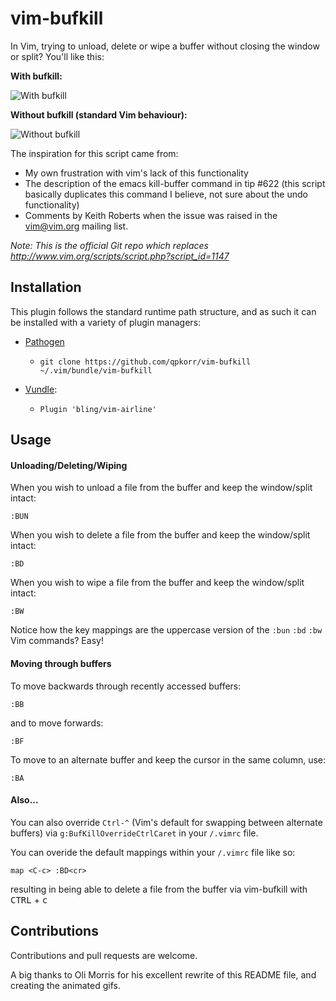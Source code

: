 # vim-bufkill

In Vim, trying to unload, delete or wipe a buffer without closing the window or split? You'll like this:

**With bufkill:**

![With bufkill](https://cloud.githubusercontent.com/assets/9512444/10005557/c1c41cc0-60af-11e5-85cc-39503efc7cad.gif)

**Without bufkill (standard Vim behaviour):**

![Without bufkill](https://cloud.githubusercontent.com/assets/9512444/10005696/9fb99f3c-60b0-11e5-9f97-793de9956959.gif)

The inspiration for this script came from:
 * My own frustration with vim's lack of this functionality
 * The description of the emacs kill-buffer command in tip #622 (this script basically duplicates this command I believe, not sure about the undo functionality)
 * Comments by Keith Roberts when the issue was raised in the vim@vim.org mailing list.

*Note: This is the official Git repo which replaces http://www.vim.org/scripts/script.php?script_id=1147*

## Installation

This plugin follows the standard runtime path structure, and as such it can be installed with a variety of plugin managers:

  * [Pathogen][1]
    * `git clone https://github.com/qpkorr/vim-bufkill ~/.vim/bundle/vim-bufkill`

  * [Vundle][2]:
    * `Plugin 'bling/vim-airline'`

## Usage

#### Unloading/Deleting/Wiping

When you wish to unload a file from the buffer and keep the window/split intact:

`:BUN`

When you wish to delete a file from the buffer and keep the window/split intact:

`:BD`

When you wish to wipe a file from the buffer and keep the window/split intact:

`:BW`

Notice how the key mappings are the uppercase version of the `:bun` `:bd` `:bw` Vim commands? Easy!

#### Moving through buffers

To move backwards through recently accessed buffers:

`:BB`

and to move forwards:

`:BF`

To move to an alternate buffer and keep the cursor in the same column, use:

`:BA`

#### Also...

You can also override `Ctrl-^` (Vim's default for swapping between alternate buffers) via `g:BufKillOverrideCtrlCaret` in your `/.vimrc` file.

You can overide the default mappings within your `/.vimrc` file like so:

`map <C-c> :BD<cr>`

resulting in being able to delete a file from the buffer via vim-bufkill with <kbd>CTRL</kbd> + <kbd>c</kbd>

## Contributions

Contributions and pull requests are welcome.

A big thanks to Oli Morris for his excellent rewrite of this README file, and creating the animated gifs.

[1]: https://github.com/tpope/vim-pathogen
[2]: https://github.com/gmarik/vundle

